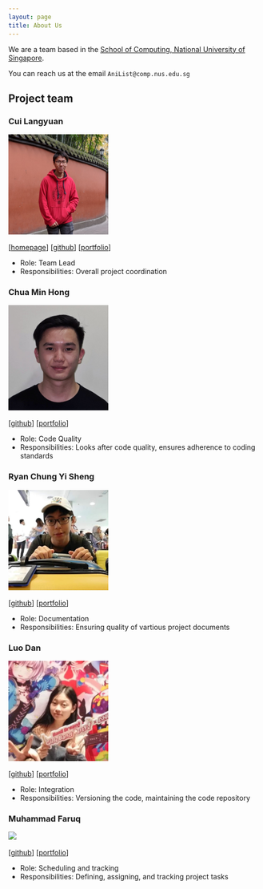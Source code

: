 ```yaml
---
layout: page
title: About Us
---
```


We are a team based in the [School of Computing, National University of Singapore](http://www.comp.nus.edu.sg).

You can reach us at the email `AniList@comp.nus.edu.sg`

## Project team

### Cui Langyuan

<img src="images/clyveycui.png" width="200px">

[[homepage](http://www.comp.nus.edu.sg/~damithch)]
[[github](https://github.com/clyveycui)]
[[portfolio](team/profile-picture/langyuan.md)]

* Role: Team Lead
* Responsibilities: Overall project coordination

### Chua Min Hong

<img src="images/auhc99.png" width="200px">

[[github](https://github.com/auhc99)]
[[portfolio](team/minhong.md)]

* Role: Code Quality
* Responsibilities: Looks after code quality, ensures adherence to coding standards

### Ryan Chung Yi Sheng

<img src="images/nekrozqliphort.png" width="200px">

[[github](https://github.com/NekrozQliphort)] [[portfolio](team/johndoe.md)]

* Role: Documentation
* Responsibilities: Ensuring quality of vartious project documents

### Luo Dan

<img src="images/luodan01.png" width="200px">

[[github](http://github.com/luodan01)]
[[portfolio](team/luodan.md)]

* Role: Integration
* Responsibilities: Versioning the code, maintaining the code repository

### Muhammad Faruq

<img src="images/muhammad-faruq.png" width="200px">

[[github](http://github.com/muhammad-faruq)]
[[portfolio](team/faruq.md)]

* Role: Scheduling and tracking
* Responsibilities: Defining, assigning, and tracking project tasks
